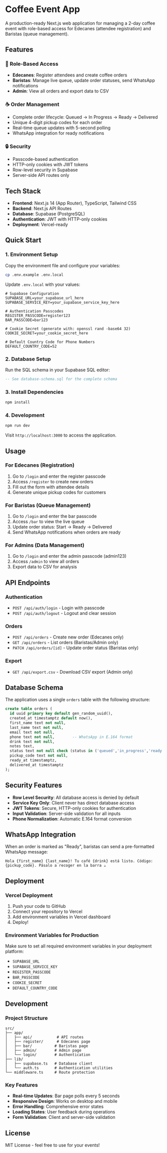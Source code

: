 # Coffee Event App

A production-ready Next.js web application for managing a 2-day coffee event with role-based access for Edecanes (attendee registration) and Baristas (queue management).

## Features

### 🎯 Role-Based Access

- **Edecanes**: Register attendees and create coffee orders
- **Baristas**: Manage live queue, update order statuses, send WhatsApp notifications
- **Admin**: View all orders and export data to CSV

### ☕ Order Management

- Complete order lifecycle: Queued → In Progress → Ready → Delivered
- Unique 4-digit pickup codes for each order
- Real-time queue updates with 5-second polling
- WhatsApp integration for ready notifications

### 🔒 Security

- Passcode-based authentication
- HTTP-only cookies with JWT tokens
- Row-level security in Supabase
- Server-side API routes only

## Tech Stack

- **Frontend**: Next.js 14 (App Router), TypeScript, Tailwind CSS
- **Backend**: Next.js API Routes
- **Database**: Supabase (PostgreSQL)
- **Authentication**: JWT with HTTP-only cookies
- **Deployment**: Vercel-ready

## Quick Start

### 1. Environment Setup

Copy the environment file and configure your variables:

```bash
cp .env.example .env.local
```

Update `.env.local` with your values:

```env
# Supabase Configuration
SUPABASE_URL=your_supabase_url_here
SUPABASE_SERVICE_KEY=your_supabase_service_key_here

# Authentication Passcodes
REGISTER_PASSCODE=register123
BAR_PASSCODE=bar123

# Cookie Secret (generate with: openssl rand -base64 32)
COOKIE_SECRET=your_cookie_secret_here

# Default Country Code for Phone Numbers
DEFAULT_COUNTRY_CODE=52
```

### 2. Database Setup

Run the SQL schema in your Supabase SQL editor:

```sql
-- See database-schema.sql for the complete schema
```

### 3. Install Dependencies

```bash
npm install
```

### 4. Development

```bash
npm run dev
```

Visit `http://localhost:3000` to access the application.

## Usage

### For Edecanes (Registration)

1. Go to `/login` and enter the register passcode
2. Access `/register` to create new orders
3. Fill out the form with attendee details
4. Generate unique pickup codes for customers

### For Baristas (Queue Management)

1. Go to `/login` and enter the bar passcode
2. Access `/bar` to view the live queue
3. Update order status: Start → Ready → Delivered
4. Send WhatsApp notifications when orders are ready

### For Admins (Data Management)

1. Go to `/login` and enter the admin passcode (admin123)
2. Access `/admin` to view all orders
3. Export data to CSV for analysis

## API Endpoints

### Authentication

- `POST /api/auth/login` - Login with passcode
- `POST /api/auth/logout` - Logout and clear session

### Orders

- `POST /api/orders` - Create new order (Edecanes only)
- `GET /api/orders` - List orders (Baristas/Admin only)
- `PATCH /api/orders/[id]` - Update order status (Baristas only)

### Export

- `GET /api/export.csv` - Download CSV export (Admin only)

## Database Schema

The application uses a single `orders` table with the following structure:

```sql
create table orders (
  id uuid primary key default gen_random_uuid(),
  created_at timestamptz default now(),
  first_name text not null,
  last_name text not null,
  email text not null,
  phone text not null,        -- WhatsApp in E.164 format
  drink text not null,
  notes text,
  status text not null check (status in ('queued','in_progress','ready','delivered')) default 'queued',
  pickup_code text not null,
  ready_at timestamptz,
  delivered_at timestamptz
);
```

## Security Features

- **Row Level Security**: All database access is denied by default
- **Service Key Only**: Client never has direct database access
- **JWT Tokens**: Secure, HTTP-only cookies for authentication
- **Input Validation**: Server-side validation for all inputs
- **Phone Normalization**: Automatic E.164 format conversion

## WhatsApp Integration

When an order is marked as "Ready", baristas can send a pre-formatted WhatsApp message:

```
Hola {first_name} {last_name}! Tu café {drink} está listo. Código: {pickup_code}. Pásalo a recoger en la barra ☕️
```

## Deployment

### Vercel Deployment

1. Push your code to GitHub
2. Connect your repository to Vercel
3. Add environment variables in Vercel dashboard
4. Deploy!

### Environment Variables for Production

Make sure to set all required environment variables in your deployment platform:

- `SUPABASE_URL`
- `SUPABASE_SERVICE_KEY`
- `REGISTER_PASSCODE`
- `BAR_PASSCODE`
- `COOKIE_SECRET`
- `DEFAULT_COUNTRY_CODE`

## Development

### Project Structure

```
src/
├── app/
│   ├── api/           # API routes
│   ├── register/      # Edecanes page
│   ├── bar/          # Baristas page
│   ├── admin/        # Admin page
│   └── login/        # Authentication
├── lib/
│   ├── supabase.ts   # Database client
│   └── auth.ts       # Authentication utilities
└── middleware.ts     # Route protection
```

### Key Features

- **Real-time Updates**: Bar page polls every 5 seconds
- **Responsive Design**: Works on desktop and mobile
- **Error Handling**: Comprehensive error states
- **Loading States**: User feedback during operations
- **Form Validation**: Client and server-side validation

## License

MIT License - feel free to use for your events!
